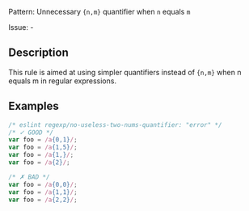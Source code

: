 Pattern: Unnecessary `{n,m}` quantifier when `n` equals `m`

Issue: -

## Description

This rule is aimed at using simpler quantifiers instead of `{n,m}` when n equals m in regular expressions.

## Examples

```js
/* eslint regexp/no-useless-two-nums-quantifier: "error" */
/* ✓ GOOD */
var foo = /a{0,1}/;
var foo = /a{1,5}/;
var foo = /a{1,}/;
var foo = /a{2}/;

/* ✗ BAD */
var foo = /a{0,0}/;
var foo = /a{1,1}/;
var foo = /a{2,2}/;
```
